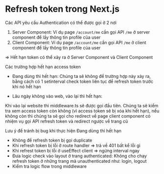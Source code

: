 # Refresh token trong Next.js

Các API yêu cầu Authentication có thể được gọi ở 2 nơi

1. Server Component: Ví dụ page `/account/me` cần gọi API `/me` ở server component để lấy thông tin profile của user
2. Client Component: Ví dụ page `/account/me` cần gọi API `/me` ở client component để lấy thông tin profile của user

=> Hết hạn token có thể xảy ra ở Server Component và Client Component

Các trường hợp hết hạn access token

-   Đang dùng thì hết hạn: Chúng ta sẽ không để trường hợp này xảy ra, bằng cách có 1 setinterval check token liên tục để refresh token trước khi nó hết hạn

-   Lâu ngày không vào web, vào lại thì hết hạn:

Khi vào lại website thì middleware.ts sẽ được gọi đầu tiên. Chúng ta sẽ kiểm tra xem access token còn không (vì access token sẽ bị xóa khi hết hạn), nếu không còn thì chúng ta sẽ gọi cho redirect về page client component có nhiệm vụ gọi API refresh token và redirect ngược về trang cũ

Lưu ý để tránh bị bug khi thực hiện Đang dùng thì hết hạn

-   Không để refresh token bị gọi duplicate
-   Khi refresh token bị lỗi ở route handler => trả về 401 bất kể lỗi gì
-   Khi refrest token bị lỗi ở useEffect client => ngừng interval ngay
-   Đưa logic check vào layout ở trang authenticated: Không cho chạy refresh token ở những trang mà unauthenticated như: login, logout
-   Kiểm tra logic flow trong middleware
